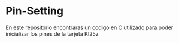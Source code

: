# Pin-Setting
En este repositorio encontraras un codigo en C utilizado para poder inicializar los pines de la tarjeta Kl25z
